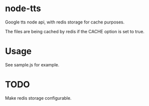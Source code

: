 node-tts
========

Google tts node api, with redis storage for cache purposes.

The files are being cached by redis if the CACHE option is set to true.

Usage
=====

See sample.js for example.

TODO
====

Make redis storage configurable.
